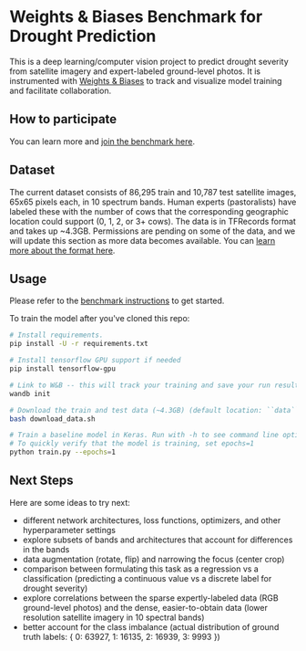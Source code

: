 # Weights & Biases Benchmark for Drought Prediction

This is a deep learning/computer vision project to predict drought severity from satellite imagery and expert-labeled ground-level photos.
It is instrumented with [Weights & Biases](https://www.wandb.com) to track and visualize model training and facilitate collaboration.

## How to participate

You can learn more and [join the benchmark here](https://app.wandb.ai/wandb/droughtwatch/benchmark).

## Dataset

The current dataset consists of 86,295 train and 10,787 test satellite images, 65x65 pixels each, in 10 spectrum bands. Human experts (pastoralists) have labeled these with the number of cows that the corresponding geographic location could support (0, 1, 2, or 3+ cows). The data is in TFRecords format and takes up ~4.3GB. Permissions are pending on some of the data, and we will update this section as more data becomes available. You can [learn more about the format here](https://developers.google.com/earth-engine/datasets/catalog/LANDSAT_LC08_C01_T1_RT).

## Usage

Please refer to the [benchmark instructions](https://app.wandb.ai/wandb/droughtwatch/benchmark) to get started.

To train the model after you've cloned this repo:

```sh
# Install requirements.
pip install -U -r requirements.txt

# Install tensorflow GPU support if needed
pip install tensorflow-gpu

# Link to W&B -- this will track your training and save your run results.
wandb init

# Download the train and test data (~4.3GB) (default location: ``data`` in the repo)
bash download_data.sh

# Train a baseline model in Keras. Run with -h to see command line options
# To quickly verify that the model is training, set epochs=1
python train.py --epochs=1
```

## Next Steps

Here are some ideas to try next:

* different network architectures, loss functions, optimizers, and other hyperparameter settings
* explore subsets of bands and architectures that account for differences in the bands
* data augmentation (rotate, flip) and narrowing the focus (center crop)
* comparison between formulating this task as a regression vs a classification (predicting a continuous value vs a discrete label for drought severity)
* explore correlations between the sparse expertly-labeled data (RGB ground-level photos) and the dense, easier-to-obtain data (lower resolution satellite imagery in 10 spectral bands)
* better account for the class imbalance (actual distribution of ground truth labels: { 0: 63927, 1: 16135, 2: 16939, 3: 9993 })
